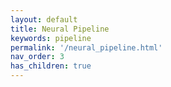 ```yaml
---
layout: default
title: Neural Pipeline
keywords: pipeline
permalink: '/neural_pipeline.html'
nav_order: 3
has_children: true
---
```

